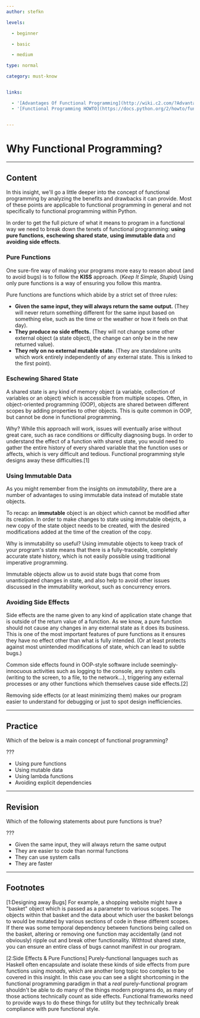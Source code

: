 ```yaml
---
author: stefkn

levels:

  - beginner

  - basic

  - medium

type: normal

category: must-know


links:

  - '[Advantages Of Functional Programming](http://wiki.c2.com/?AdvantagesOfFunctionalProgramming){website}'
  - '[Functional Programming HOWTO](https://docs.python.org/2/howto/functional.html){website}'


---
```


# Why Functional Programming?

---
## Content

In this insight, we'll go a little deeper into the concept of functional programming by analyzing the benefits and drawbacks it can provide. Most of these points are applicable to functional programming in general and not specifically to functional programming within Python.

In order to get the full picture of what it means to program in a functional way we need to break down the tenets of functional programming: **using pure functions**, **eschewing shared state**, **using immutable data** and **avoiding side effects**.

### Pure Functions

One sure-fire way of making your programs more easy to reason about (and to avoid bugs) is to follow the **KISS** approach. (*Keep It Simple, Stupid*) Using only pure functions is a way of ensuring you follow this mantra.

Pure functions are functions which abide by a strict set of three rules:

 - **Given the same input, they will always return the same output.** (They will never return something different for the same input based on something else, such as the time or the weather or how it feels on that day).
 - **They produce no side effects.** (They will not change some other external object (a state object), the change can only be in the new returned value).
 - **They rely on no external mutable state.** (They are standalone units which work entirely independently of any external state. This is linked to the first point).

### Eschewing Shared State

A shared state is any kind of memory object (a variable, collection of variables or an object) which is accessible from multiple scopes. Often, in object-oriented programming (OOP), objects are shared between different scopes by adding properties to other objects. This is quite common in OOP, but cannot be done in functional programming.

Why? While this approach will work, issues will eventually arise without great care, such as race conditions or difficulty diagnosing bugs. In order to understand the effect of a function with shared state, you would need to gather the entire history of every shared variable that the function uses or affects, which is very difficult and tedious. Functional programming style designs away these difficulties.[1]

### Using Immutable Data

As you might remember from the insights on *immutability*, there are a number of advantages to using immutable data instead of mutable state objects.

To recap: an **immutable** object is an object which cannot be modified after its creation. In order to make changes to state using immutable obejcts, a new copy of the state object needs to be created, with the desired modifications added at the time of the creation of the copy.

Why is immutability so useful? Using immutable objects to keep track of your program's state means that there is a fully-traceable, completely accurate state history, which is not easily possible using traditional imperative programming.

Immutable objects allow us to avoid state bugs that come from unanticipated changes in state, and also help to avoid other issues discussed in the immutability workout, such as concurrency errors.

### Avoiding Side Effects

Side effects are the name given to any kind of application state change that is outside of the return value of a function. As we know, a pure function should not cause any changes in any external state as it does its business. This is one of the most important features of pure functions as it ensures they have no effect other than what is fully intended. (Or at least protects against most unintended modifications of state, which can lead to subtle bugs.)

Common side effects found in OOP-style software include seemingly-innocuous activities such as logging to the console, any system calls (writing to the screen, to a file, to the network...), triggering any external processes or any other functions which themselves cause side effects.[2]

Removing side effects (or at least minimizing them) makes our program easier to understand for debugging or just to spot design inefficiencies.

---
## Practice

Which of the below is a main concept of functional programming?

???


* Using pure functions
* Using mutable data
* Using lambda functions
* Avoiding explicit dependencies

---
## Revision

Which of the following statements about pure functions is true?

???


* Given the same input, they will always return the same output
* They are easier to code than normal functions
* They can use system calls
* They are faster

---
## Footnotes
[1:Designing away Bugs]
For example, a shopping website might have a "basket" object which is passed as a parameter to various scopes. The objects within that basket and the data about which user the basket belongs to would be mutated by various sections of code in these different scopes. If there was some temporal dependency between functions being called on the basket, altering or removing one function may accidentally (and not obviously) ripple out and break other functionality. Withtout shared state, you can ensure an entire class of bugs cannot manifest in our program.

[2:Side Effects & Pure Functions]
Purely-functional languages such as Haskell often encapsulate and isolate these kinds of side effects from pure functions using *monads*, which are another long topic too complex to be covered in this insight. In this case you can see a slight shortcoming in the functional programming paradigm in that a *real* purely-functional program shouldn't be able to do many of the things modern programs do, as many of those actions technically count as side effects. Functional frameworks need to provide ways to do these things for utility but they technically break compliance with pure functional style.
 

